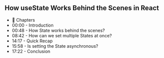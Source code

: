 ## How useState Works Behind the Scenes in React

- 📖 Chapters
- 00:00 - Introduction
- 00:48 - How State works behind the scenes?
- 08:42 - How can we set multiple States at once?
- 14:17 - Quick Recap
- 15:58 - Is setting the State asynchronous?
- 17:22 - Conclusion
